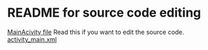 # README for source code editing
[MainAcivity file](/app/src/main/java/com/example/controlapp310/MainActivity.java/)
Read this if you want to edit the source code. 
[activity_main.xml](/app/src/main/res/layout/activity_main.xml/)
